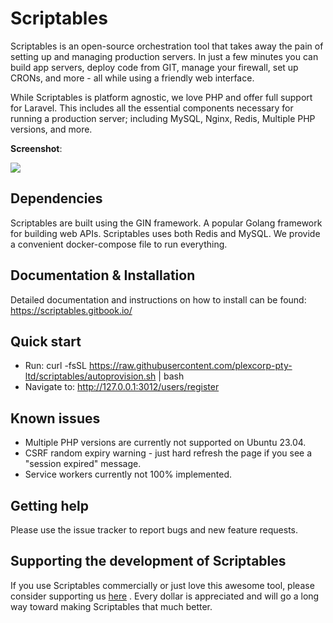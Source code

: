 

# Scriptables

Scriptables is an open-source orchestration tool that takes away the pain of setting up and managing production servers. In just a few minutes you can build app servers, deploy code from GIT, manage your firewall, set up CRONs, and more - all while using a friendly web interface.

While Scriptables is platform agnostic, we love PHP and offer full support for Laravel. This includes all the essential components necessary for running a production server; including MySQL, Nginx, Redis, Multiple PHP versions, and more.


**Screenshot**:

![](https://plexscriptables.com/static/img/build-server.png)

## Dependencies

Scriptables are built using the GIN framework. A popular Golang framework for building web APIs. Scriptables uses both Redis and MySQL. We provide a convenient docker-compose file to run everything.

## Documentation & Installation

Detailed documentation and instructions on how to install can be found: https://scriptables.gitbook.io/

## Quick start

 - Run: curl -fsSL https://raw.githubusercontent.com/plexcorp-pty-ltd/scriptables/autoprovision.sh | bash
 - Navigate to: http://127.0.0.1:3012/users/register

## Known issues

 - Multiple PHP versions are currently not supported on Ubuntu 23.04.
 - CSRF random expiry warning - just hard refresh the page if you see a "session expired" message.
 - Service workers currently not 100% implemented.

## Getting help

Please use the issue tracker to report bugs and new feature requests.

## Supporting the development of Scriptables

If you use Scriptables commercially or just love this awesome tool, please consider supporting us [here](https://store.plexscriptables.com/buy/09049952-97d6-4d36-83ad-b7fe01ad732f) . Every dollar is appreciated and will go a long way toward making Scriptables that much better.

